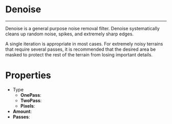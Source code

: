 # Denoise


---

Denoise is a general purpose noise removal filter. Denoise systematically cleans up random noise, spikes, and extremely sharp edges.

A single iteration is appropriate in most cases. For extremely noisy terrains that require several passes, it is recommended that the desired area be masked to protect the rest of the terrain from losing important details.



# Properties

- Type
  - **OnePass**: <desc>
  - **TwoPass**: <desc>
  - **Pixels**: <desc>
- **Amount**: 
- **Passes**: 



